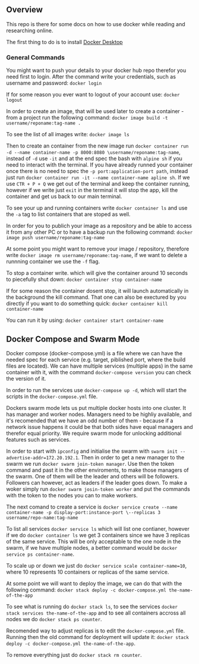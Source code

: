 ## Overview

This repo is there for some docs on how to use docker while reading and researching online.

The first thing to do is to install [Docker Desktop](https://www.docker.com/products/docker-desktop)

### General Commands

You might want to push your details to your docker hub repo therefor you need first to login. After the command write your credentials, such as username and password:
`docker login`

If for some reason you ever want to logout of your account use:
`docker logout`

In order to create an image, that will be used later to create a container - from a project run the following command:
`docker image build -t username/reponame:tag-name .`

To see the list of all images write:
`docker image ls`

Then to create an container from the new image run `docker container run -d --name container-name -p 8000:8080 \username/reponame:tag-name`, instead of `-d` use `-it` and at the end spec the bash with `alpine sh` if you need to interact with the terminal. If you have already runned your container once there is no need to spec the `-p port:application-port path`, instead just run `docker container run -it --name container-name apline sh`. If we use `CTR + P + Q` we get out of the terminal and keep the container running, however if we write just `exit` in the terminal it will stop the app, kill the container and get us back to our main terminal. 

To see your up and running containers write `docker container ls` and use the `-a` tag to list containers that are stoped as well.

In order for you to publich your image as a repository and be able to access it from any other PC or to have a backup run the following command:
`docker image push username/reponame:tag-name`

At some point you might want to remove your image / repository, therefore write `docker image rm username/reponame:tag-name`, if we want to delete a runnning container we use the `-f` flag.

To stop a container write. which will give the container around 10 seconds to piecefully shut down:
`docker container stop container-name`

If for some reason the container dosent stop, it will launch automatically in the background the kill command. That one can also be exectured by you directly if you want to do something quick:
`docker container kill container-name`

You can run it by using:
`docker container start container-name`

## Docker Compose and Swarm Mode

Docker compose (docker-compose.yml) is a file where we can have the needed spec for each service (e.g. target, piblished port, where the build files are located). We can have multiple services (multiple apps) in the same container with it, with the command `docker-compose version` you can check the version of it.

In order to run the services use `docker-compose up -d`, which will start the scripts in the `docker-compose.yml` file.

Dockers swarm mode lets us put multiple docker hosts into one cluster. It has manager and worker nodes. Managers need to be highliy available, and it's recomended that we have an odd number of them - because if a network issue happens it could be that both sides have equal managers and therefor equal priority. We require swarm mode for unlocking additional features such as services.

In order to start with `ipconfig` and initialise the swarm with `swarm init --advertise-addr=172.20.192.1`. Then in order to get a new manager to the swarm we run `docker swarm join-token manager`. Use then the token command and past it in the other enviroments, to make those managers of the swarm. One of them will be the leader and others will be followers. Followers can however, act as leaders if the leader goes down. To make a woker simply run `docker swarm josin-token worker` and put the commands with the token to the nodes you can to make workers.

The next comand to create a service is `docker service create --name container-name -p display-port:instance-port \--replicas 3 username/repo-name:tag-name`

To list all services `docker service ls` which will list one contianer, however if we do `docker container ls` we get 3 containers since we have 3 replicas of the same service. This will be only acceptable to the one node in the swarm, if we have multiple nodes, a better command would be `docker service ps container-name`.

To scale up or down we just do `docker service scale container-name=10`, where 10 represents 10 containers or replicas of the same service.
 
At some point we will want to deploy the image, we can do that with the following command: `docker stack deploy -c docker-compose.yml the-name-of-the-app`

To see what is running do `docker stack ls`, to see the services `docker stack services the-name-of-the-app` and to see all containers accross all nodes we do `docker stack ps counter`.

Recomended way to adjust replicas is to edit the `docker-compose.yml` file. Running then the old command for deployment will update it: `docker stack deploy -c docker-compose.yml the-name-of-the-app`.

To remove everything just do `docker stack rm counter`.